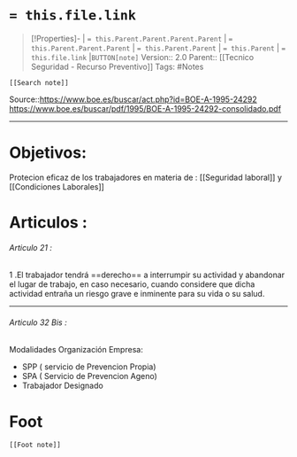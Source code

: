 # `= this.file.link`
>[!Properties]- | `= this.Parent.Parent.Parent.Parent` |  `= this.Parent.Parent.Parent` | `= this.Parent.Parent` | `= this.Parent` | `= this.file.link` |`BUTTON[note]` 
>Version:: 2.0
>Parent:: [[Tecnico Seguridad - Recurso Preventivo]]
>Tags: #Notes
```meta-bind-embed
[[Search note]]
```
Source::https://www.boe.es/buscar/act.php?id=BOE-A-1995-24292
https://www.boe.es/buscar/pdf/1995/BOE-A-1995-24292-consolidado.pdf
***
# Objetivos:
Protecion eficaz de los trabajadores en materia de :
[[Seguridad laboral]] y [[Condiciones Laborales]]
# Articulos :

###### Articulo 21 :

1 .El trabajador tendrá ==derecho== a interrumpir su actividad y abandonar el lugar de trabajo, en caso necesario, cuando considere que dicha actividad entraña un riesgo grave e inminente para su vida o su salud.
****
###### Articulo 32 Bis :

Modalidades Organización Empresa:
- SPP ( servicio de Prevencion Propia)
- SPA ( Servicio de Prevencion Ageno)
- Trabajador Designado








# Foot
```meta-bind-embed
[[Foot note]]
``` 